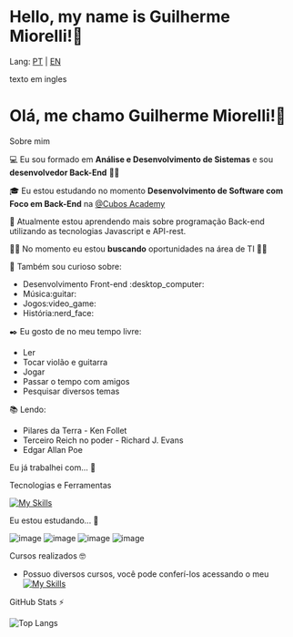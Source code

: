 <h1>Hello, my name is Guilherme Miorelli!👋</h1> 

Lang: <a href="#portugues">PT</a> | <a href="#ingles">EN</a>

<div id="ingles">
  texto em ingles
</div>


<div id="portugues">
  <h1>Olá, me chamo Guilherme Miorelli!👋</h1> 
  
  Sobre mim

💻 Eu sou formado em **Análise e Desenvolvimento de Sistemas** e sou **desenvolvedor Back-End** :technologist:

🎓 Eu estou estudando no momento **Desenvolvimento de Software com Foco em Back-End** na <a href="https://cubos.academy/">@Cubos Academy</a>

🌱 Atualmente estou aprendendo mais sobre programação Back-end utilizando as tecnologias Javascript e API-rest.

👩‍💻 No momento eu estou **buscando** oportunidades na área de TI :office_worker:

🔎 Também sou curioso sobre:

<ul>
  <li>Desenvolvimento Front-end	:desktop_computer:</li>
  <li>Música:guitar:</li>
  <li>Jogos:video_game:</li>
  <li>História:nerd_face:</li>
</ul>

✒️ Eu gosto de no meu tempo livre:
<ul>
  <li>Ler</li>
  <li>Tocar violão e guitarra</li>
  <li>Jogar</li>
  <li>Passar o tempo com amigos</li>
  <li>Pesquisar diversos temas</li>
</ul>

📚 Lendo: 
<ul>
  <li>Pilares da Terra - Ken Follet</li>
  <li>Terceiro Reich no poder - Richard J. Evans</li>
  <li>Edgar Allan Poe</li>
</ul>

Eu já trabalhei com... 🔧

Tecnologias e Ferramentas

[![My Skills](https://skillicons.dev/icons?i=js,html,css,php,mysql,nodejs,git,vscode,bootstrap)](https://skillicons.dev)


Eu estou estudando... 🧩

![image](https://img.shields.io/badge/JavaScript-323330?style=for-the-badge&logo=javascript&logoColor=F7DF1E)
![image](https://img.shields.io/badge/Insomnia-5849be?style=for-the-badge&logo=Insomnia&logoColor=white)
![image](https://img.shields.io/badge/Node%20js-339933?style=for-the-badge&logo=nodedotjs&logoColor=white)
![image](https://img.shields.io/badge/PHP-777BB4?style=for-the-badge&logo=php&logoColor=white)

Cursos realizados 🤓
- Possuo diversos cursos, você pode conferí-los acessando o meu [![My Skills](https://img.shields.io/badge/LinkedIn-0077B5?style=for-the-badge&logo=linkedin&logoColor=white)](https://www.linkedin.com/in/guilherme-chesini-miorelli/)

GitHub Stats ⚡

![Top Langs](https://github-readme-stats.vercel.app/api/top-langs/?username=Guilherme-Miorelli&theme=tokyonight&custom_title=Principais%20%Linguagens)
</div>
